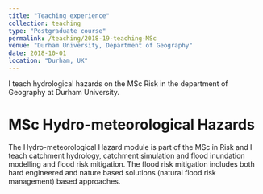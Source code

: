 ```yaml
---
title: "Teaching experience"
collection: teaching
type: "Postgraduate course"
permalink: /teaching/2018-19-teaching-MSc
venue: "Durham University, Department of Geography"
date: 2018-10-01
location: "Durham, UK"
---
```

I teach hydrological hazards on the MSc Risk in the department of Geography at Durham University. 

MSc Hydro-meteorological Hazards
======
The Hydro-meteorological Hazard module is part of the MSc in Risk and I teach catchment hydrology, catchment simulation and flood inundation modelling and flood risk mitigation. The flood risk mitigation includes both hard engineered and nature based solutions (natural flood risk management) based approaches.  
